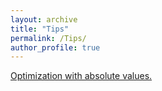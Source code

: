```yaml
---
layout: archive
title: "Tips"
permalink: /Tips/
author_profile: true
---
```


[Optimization with absolute values.](https://optimization.cbe.cornell.edu/index.php?title=Optimization_with_absolute_values)

